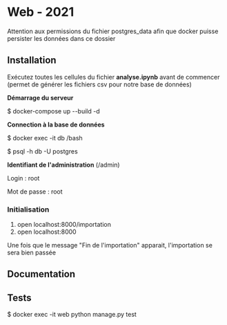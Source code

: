 
# Web - 2021

  

Attention aux permissions du fichier postgres_data afin que docker puisse persister les données dans ce dossier

  

## Installation

 

Exécutez toutes les cellules du fichier **analyse.ipynb** avant de commencer 
(permet de générer les fichiers csv pour notre base de données)
  
**Démarrage du serveur**

$ docker-compose up --build -d

**Connection à la base de données**

$ docker exec -it db /bash

$ psql -h db -U postgres
  

**Identifiant de l'administration** (/admin)

Login : root

Mot de passe : root

  

### Initialisation

 1. open localhost:8000/importation
 2. open localhost:8000

Une fois que le message "Fin de l'importation" apparait, l'importation se sera bien passée
 
  

## Documentation

  

## Tests

$ docker exec -it web python manage.py test